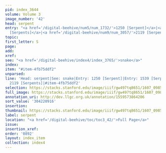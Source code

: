 ```yaml
---
pid: index_3644
volume: Volume 3
image_number: '42'
head: serpent
entry: "<a href='/digital-beehive/num5/num_1732/'>1250 [Serpent]</a>|<a href='/digital-beehive/num7/num_2291/'>1539
  [Serpents]</a>|<a href='/digital-beehive/num9/num_3057/'>2119 [Serpents]</a>"
topic:
first_letter: S
page:
add:
xref:
see: "<a href='/digital-beehive/index4/index_3765/'>snake</a>"
index:
item: "#item-4fb75ddf2"
unparsed:
line: 'Head: serpent|See: snake|Entry: 1250 [Serpent]|Entry: 1539 [Serpents]|Entry:
  2119 [Serpents]|#item-4fb75ddf2'
selection: https://stacks.stanford.edu/image/iiif/gw497tq8651/1607_0985/1125,916,739,236/full/0/default.jpg
full_image: https://stacks.stanford.edu/image/iiif/gw497tq8651/1607_0985/full/full/0/default.jpg
annotation_uri: http://dev.llgc.org.uk/annotation/1559573864206
sort_value: '304220916'
insertion:
thumbnail: https://stacks.stanford.edu/image/iiif/gw497tq8651/1607_0985/1125,916,739,236/150,/0/default.jpg
label: serpent
location: "<a href='/digital-beehive/toc/toc3_42/'>Full Page</a>"
issue:
insertion_xref:
order: '0892'
layout: index_item
collection: index4
---
```

